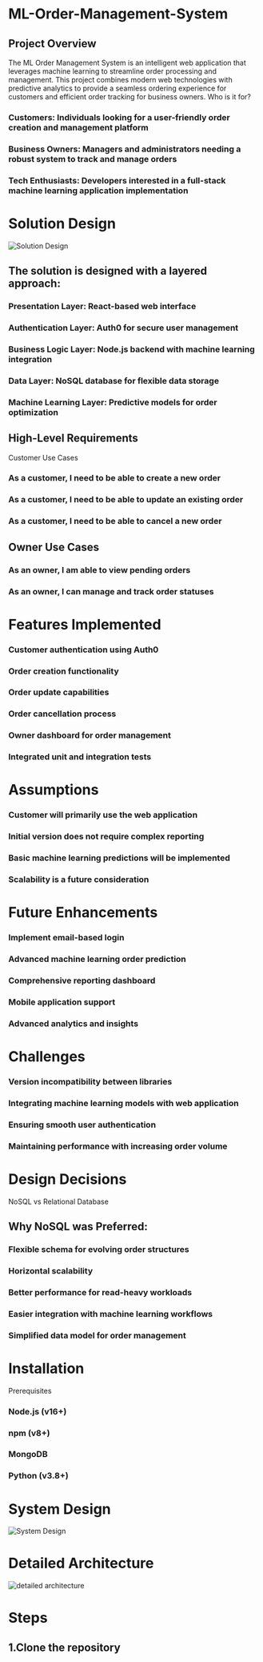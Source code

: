 # ML-Order-Management-System

## Project Overview
The ML Order Management System is an intelligent web application that leverages machine learning to streamline order processing and management. This project combines modern web technologies with predictive analytics to provide a seamless ordering experience for customers and efficient order tracking for business owners.
Who is it for?

### Customers: Individuals looking for a user-friendly order creation and management platform
### Business Owners: Managers and administrators needing a robust system to track and manage orders
### Tech Enthusiasts: Developers interested in a full-stack machine learning application implementation

# Solution Design

![Solution Design](solution-design.svg)











## The solution is designed with a layered approach:

### Presentation Layer: React-based web interface
### Authentication Layer: Auth0 for secure user management
### Business Logic Layer: Node.js backend with machine learning integration
### Data Layer: NoSQL database for flexible data storage
### Machine Learning Layer: Predictive models for order optimization

## High-Level Requirements
Customer Use Cases

### As a customer, I need to be able to create a new order
### As a customer, I need to be able to update an existing order
### As a customer, I need to be able to cancel a new order

## Owner Use Cases

### As an owner, I am able to view pending orders
### As an owner, I can manage and track order statuses

# Features Implemented

 ### Customer authentication using Auth0
 ### Order creation functionality
 ### Order update capabilities
 ### Order cancellation process
 ### Owner dashboard for order management
 ### Integrated unit and integration tests

# Assumptions

### Customer will primarily use the web application
### Initial version does not require complex reporting
### Basic machine learning predictions will be implemented
### Scalability is a future consideration

# Future Enhancements

### Implement email-based login
### Advanced machine learning order prediction
### Comprehensive reporting dashboard
### Mobile application support
### Advanced analytics and insights

# Challenges

### Version incompatibility between libraries
### Integrating machine learning models with web application
### Ensuring smooth user authentication
### Maintaining performance with increasing order volume

# Design Decisions
NoSQL vs Relational Database

## Why NoSQL was Preferred:

### Flexible schema for evolving order structures
### Horizontal scalability
### Better performance for read-heavy workloads
### Easier integration with machine learning workflows
### Simplified data model for order management

# Installation
Prerequisites

### Node.js (v16+)
### npm (v8+)
### MongoDB
### Python (v3.8+)


# System Design 

![System Design](system-design.png)


# Detailed Architecture 

![detailed architecture](detailed-architecture.svg)










# Steps

## 1.Clone the repository




